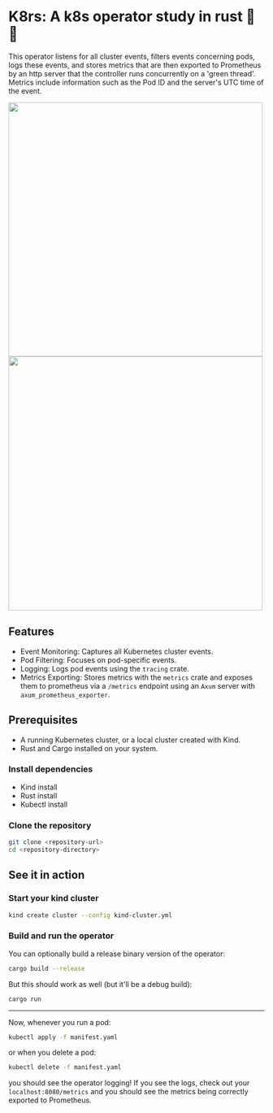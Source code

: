 # K8rs: A k8s operator study in rust 🦀🦀

This operator listens for all cluster events, filters events concerning pods,
logs these events, and stores metrics that are then exported to Prometheus by
an http server that the controller runs concurrently on a 'green thread'.
Metrics include information such as the Pod ID and the server's UTC time of the event.
<div>
<img src="https://github.com/user-attachments/assets/688c51b8-d944-41a5-bf28-ac63c486a906" height=500 />
<img src="https://github.com/user-attachments/assets/0cc91f79-19e6-449b-8a48-2128a4c4e3ba" height=500 />
</div>


## Features

- Event Monitoring: Captures all Kubernetes cluster events.
- Pod Filtering: Focuses on pod-specific events.
- Logging: Logs pod events using the `tracing` crate.
- Metrics Exporting: Stores metrics with the `metrics` crate and
exposes them to prometheus via a `/metrics` endpoint using an
`Axum` server with `axum_prometheus_exporter`.

## Prerequisites

- A running Kubernetes cluster, or a local cluster created with Kind.
- Rust and Cargo installed on your system.

### Install dependencies

- Kind install
- Rust install
- Kubectl install

### Clone the repository

``` bash
git clone <repository-url>
cd <repository-directory>
```

## See it in action

### Start your kind cluster

```sh
kind create cluster --config kind-cluster.yml
```

### Build and run the operator

You can optionally build a release binary version of the operator:

``` sh
cargo build --release
```
<!--# TODO: BOTAR A PARADA DE IR ATÉ O BINÁRIO E EXECUTAR-->

But this should work as well (but it'll be a debug build):

``` sh
cargo run
```

---

Now, whenever you run a pod:

```sh
kubectl apply -f manifest.yaml
```

or when you delete a pod:

```sh
kubectl delete -f manifest.yaml
```

you should see the operator logging!
If you see the logs, check out your `localhost:8080/metrics` and you should see
the metrics being correctly exported to Prometheus.
